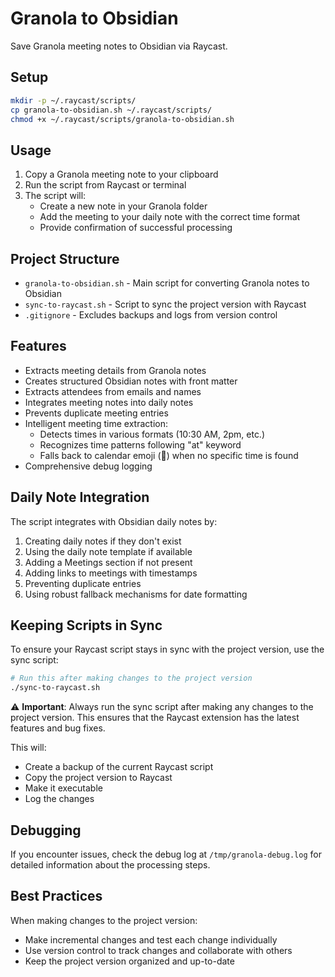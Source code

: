 # Granola to Obsidian

Save Granola meeting notes to Obsidian via Raycast.

## Setup

```bash
mkdir -p ~/.raycast/scripts/
cp granola-to-obsidian.sh ~/.raycast/scripts/
chmod +x ~/.raycast/scripts/granola-to-obsidian.sh
```

## Usage

1. Copy a Granola meeting note to your clipboard
2. Run the script from Raycast or terminal
3. The script will:
   - Create a new note in your Granola folder
   - Add the meeting to your daily note with the correct time format
   - Provide confirmation of successful processing

## Project Structure

- `granola-to-obsidian.sh` - Main script for converting Granola notes to Obsidian
- `sync-to-raycast.sh` - Script to sync the project version with Raycast
- `.gitignore` - Excludes backups and logs from version control

## Features

- Extracts meeting details from Granola notes
- Creates structured Obsidian notes with front matter
- Extracts attendees from emails and names
- Integrates meeting notes into daily notes
- Prevents duplicate meeting entries
- Intelligent meeting time extraction:
  - Detects times in various formats (10:30 AM, 2pm, etc.)
  - Recognizes time patterns following "at" keyword
  - Falls back to calendar emoji (📅) when no specific time is found
- Comprehensive debug logging

## Daily Note Integration

The script integrates with Obsidian daily notes by:

1. Creating daily notes if they don't exist
2. Using the daily note template if available
3. Adding a Meetings section if not present
4. Adding links to meetings with timestamps
5. Preventing duplicate entries
6. Using robust fallback mechanisms for date formatting

## Keeping Scripts in Sync

To ensure your Raycast script stays in sync with the project version, use the sync script:

```bash
# Run this after making changes to the project version
./sync-to-raycast.sh
```

⚠️ **Important**: Always run the sync script after making any changes to the project version. This ensures that the Raycast extension has the latest features and bug fixes.

This will:
- Create a backup of the current Raycast script
- Copy the project version to Raycast
- Make it executable
- Log the changes

## Debugging

If you encounter issues, check the debug log at `/tmp/granola-debug.log` for detailed information about the processing steps.

## Best Practices

When making changes to the project version:
- Make incremental changes and test each change individually
- Use version control to track changes and collaborate with others
- Keep the project version organized and up-to-date
